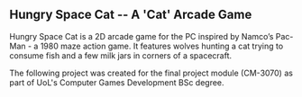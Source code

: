 ## Hungry Space Cat -- A 'Cat' Arcade Game

Hungry Space Cat is a 2D arcade game for the PC inspired by Namco’s Pac-Man - a 1980 maze action game. It features wolves hunting a cat trying to consume fish and a few milk jars in corners of a spacecraft.

The following project was created for the final project module (CM-3070) as part of UoL's Computer Games Development BSc degree. 

